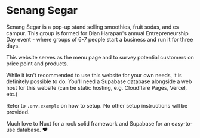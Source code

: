 # Senang Segar
Senang Segar is a pop-up stand selling smoothies, fruit sodas, and es campur. This group is formed for Dian Harapan's annual Entrepreneurship Day event - where groups of 6-7 people start a business and run it for three days.

This website serves as the menu page and to survey potential customers on price point and products.

While it isn't recommended to use this website for your own needs, it is definitely possible to do. You'll need a Supabase database alongside a web host for this website (can be static hosting, e.g. Cloudflare Pages, Vercel, etc.)

Refer to `.env.example` on how to setup. No other setup instructions will be provided.

Much love to Nuxt for a rock solid framework and Supabase for an easy-to-use database.  ❤ 

